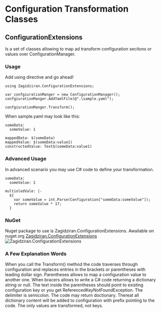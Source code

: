 # Configuration Transformation Classes
## ConfigurationExtensions
Is a set of classes allowing to map ad transform configuration secitons or values over ConfigurationManager.

### Usage 
Add using directive and go ahead!
```
using Zagidziran.ConfigurationExtensions;

var confgiurationManger = new ConfigurationManager();
confgiurationManger.AddYamlFile(@".\sample.yaml");

confgiurationManger.Transform();
```
When sample.yaml may look like this:
```
someData:
  someValue: 1

mappedData: $(someData)
mappedValue: $(someData:value1)
constructedValue: Text$(someData:value1)
```

### Advanced Usage 

In advanced scenario you may use C# code to define your transformation. 

```
someData:
  someValue: 1

multioledVale: |-
  ${
    var someValue = int.Parse(Configuration["someData:someValue"]);
    return someValue * 17;
  }
```
### NuGet

Nuget package to use is Zagidziran.ConfigurationExtensions. Awailable on nuget.org
[Zagidziran.ConfigurationExtensions](https://www.nuget.org/packages/Zagidziran.ConfigurationExtensions) ![Zagidziran.ConfigurationExtensions](https://img.shields.io/nuget/v/zagidziran.ConfigurationExtensions.svg)

### A Few Explanation Words

When you call the Transform() method the code traverses through configuration and replaces entries in the brackets or parentheses with leading dollar sign.
Parentheses allows to map a configuration value to another one. When bracers allows to write a C# code returning a dictionary string or null.
The text inside the parentheses should point to existing configuration key or you get ReferencedKeyNotFoundException. The delimiter is semicolon.
The code may return doctionary. Thereat all dictionary content will be added to configuration with prefix pointing to the code.
The only values are transformed, not keys.